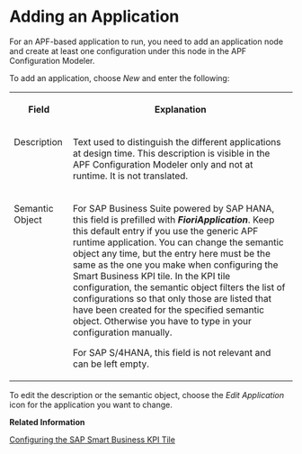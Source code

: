 <!-- loio1eef736f6096469b83e5e1bcad678461 -->

# Adding an Application

For an APF-based application to run, you need to add an application node and create at least one configuration under this node in the APF Configuration Modeler.

To add an application, choose *New* and enter the following:


<table>
<tr>
<th valign="top">

Field



</th>
<th valign="top">

Explanation



</th>
</tr>
<tr>
<td valign="top">

Description



</td>
<td valign="top">

Text used to distinguish the different applications at design time. This description is visible in the APF Configuration Modeler only and not at runtime. It is not translated.



</td>
</tr>
<tr>
<td valign="top">

Semantic Object



</td>
<td valign="top">

For SAP Business Suite powered by SAP HANA, this field is prefilled with ***FioriApplication***. Keep this default entry if you use the generic APF runtime application. You can change the semantic object any time, but the entry here must be the same as the one you make when configuring the Smart Business KPI tile. In the KPI tile configuration, the semantic object filters the list of configurations so that only those are listed that have been created for the specified semantic object. Otherwise you have to type in your configuration manually.

For SAP S/4HANA, this field is not relevant and can be left empty.



</td>
</tr>
</table>

To edit the description or the semantic object, choose the *Edit Application* icon for the application you want to change.

**Related Information**  


[Configuring the SAP Smart Business KPI Tile](configuring-the-sap-smart-business-kpi-tile-374364e.md "")

